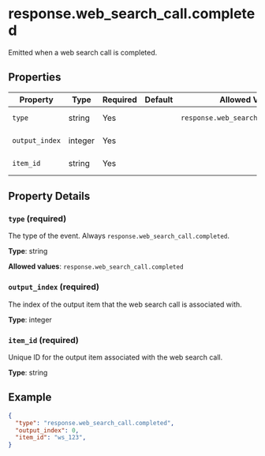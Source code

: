 # response.web_search_call.completed

Emitted when a web search call is completed.

## Properties

| Property | Type | Required | Default | Allowed Values | Description |
| -------- | ---- | -------- | ------- | -------------- | ----------- |
| `type` | string | Yes |  | `response.web_search_call.completed` | The type of the event. Always `response.web_search_call.completed`. <br>  |
| `output_index` | integer | Yes |  |  | The index of the output item that the web search call is associated with. <br>  |
| `item_id` | string | Yes |  |  | Unique ID for the output item associated with the web search call. <br>  |

## Property Details

### `type` (required)

The type of the event. Always `response.web_search_call.completed`.


**Type**: string

**Allowed values**: `response.web_search_call.completed`

### `output_index` (required)

The index of the output item that the web search call is associated with.


**Type**: integer

### `item_id` (required)

Unique ID for the output item associated with the web search call.


**Type**: string

## Example

```json
{
  "type": "response.web_search_call.completed",
  "output_index": 0,
  "item_id": "ws_123",
}

```

